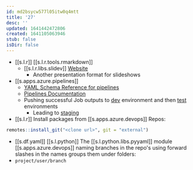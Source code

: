 ```yaml
---
id: md2bsycw577l05itw0q4mtt
title: '27'
desc: ''
updated: 1641442472806
created: 1641105063946
stub: false
isDir: false
---
```



- [[s.l.r]] [[s.l.r.tools.rmarkdown]]
  - [[s.l.r.libs.slidev]] [Website](https://sli.dev/)
    - Another presentation format for slideshows
- [[s.apps.azure.pipelines]]
  - [YAML Schema Reference for pipelines](https://docs.microsoft.com/en-us/azure/devops/pipelines/yaml-schema?tabs=schema%2Cparameter-schema&view=azure-devops)
  - [Pipelines Documentation](https://docs.microsoft.com/en-us/azure/devops/pipelines/?view=azure-devops)
  - Pushing successful Job outputs to [dev](https://docs.microsoft.com/en-us/learn/modules/create-multi-stage-pipeline/4-promote-dev) environment and then [test](https://docs.microsoft.com/en-us/learn/modules/create-multi-stage-pipeline/5-promote-test) environments
    - Leading to [staging](https://docs.microsoft.com/en-us/learn/modules/create-multi-stage-pipeline/6-promote-staging)
- [[s.l.r]] Install packages from [[s.apps.azure.devops]] Repos:

```r
remotes::install_git("<clone url>", git = "external")
```

-  [[s.df.yaml]] [[s.l.python]] The [[s.l.python.libs.pyyaml]] module
      [[s.apps.azure.devops]] naming branches in the repo's using forward slashes in the names groups them under folders:
  - `project/user/branch`

